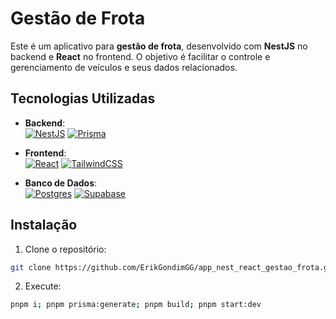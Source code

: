 # Gestão de Frota

Este é um aplicativo para **gestão de frota**, desenvolvido com **NestJS** no backend e **React** no frontend. O objetivo é facilitar o controle e gerenciamento de veículos e seus dados relacionados.

## Tecnologias Utilizadas

- **Backend**:  
  [![NestJS](https://img.shields.io/badge/nestjs-%23E0234E.svg?style=for-the-badge&logo=nestjs&logoColor=white)](https://docs.nestjs.com/)
  [![Prisma](https://img.shields.io/badge/Prisma-3982CE?style=for-the-badge&logo=Prisma&logoColor=white)](https://www.prisma.io/docs)  
  
- **Frontend**:  
  [![React](https://img.shields.io/badge/react-%2320232a.svg?style=for-the-badge&logo=react&logoColor=%2361DAFB)](https://reactjs.org/docs/getting-started.html)
  [![TailwindCSS](https://img.shields.io/badge/tailwindcss-%2338B2AC.svg?style=for-the-badge&logo=tailwind-css&logoColor=white)](https://tailwindcss.com/docs/installation/using-vite)  
  
- **Banco de Dados**:  
  [![Postgres](https://img.shields.io/badge/postgres-%23316192.svg?style=for-the-badge&logo=postgresql&logoColor=white)](https://www.postgresql.org/docs/)
  [![Supabase](https://img.shields.io/badge/Supabase-3ECF8E?style=for-the-badge&logo=supabase&logoColor=white)](https://supabase.com/docs)  
  
## Instalação

1. Clone o repositório:

```bash
git clone https://github.com/ErikGondimGG/app_nest_react_gestao_frota.git
```

2. Execute:

```bash
pnpm i; pnpm prisma:generate; pnpm build; pnpm start:dev
```
